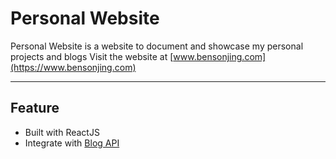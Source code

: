 # Personal Website

Personal Website is a website to document and showcase my personal projects and blogs
Visit the website at [www.bensonjing.com](https://www.bensonjing.com)

---

## Feature

- Built with ReactJS
- Integrate with [Blog API](https://github.com/bensonjing/blog-api)
